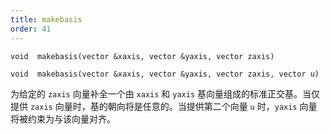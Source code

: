 ```yaml
---
title: makebasis
order: 41
---
```

`void  makebasis(vector &xaxis, vector &yaxis, vector zaxis)`

`void  makebasis(vector &xaxis, vector &yaxis, vector zaxis, vector u)`

为给定的 `zaxis` 向量补全一个由 `xaxis` 和 `yaxis` 基向量组成的标准正交基。当仅提供 `zaxis` 向量时，基的朝向将是任意的。当提供第二个向量 `u` 时，`yaxis` 向量将被约束为与该向量对齐。
